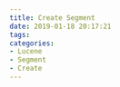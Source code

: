 ```yaml
---
title: Create Segment
date: 2019-01-18 20:17:21
tags:
categories:
- Lucene
- Segment
- Create
---
```

